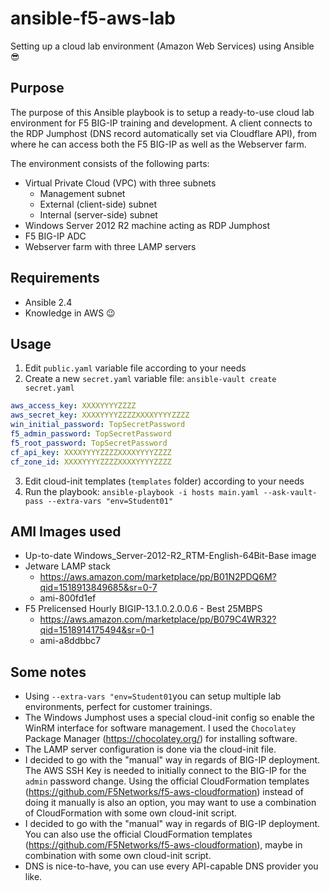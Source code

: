 # ansible-f5-aws-lab
Setting up a cloud lab environment (Amazon Web Services) using Ansible :sunglasses:
## Purpose
The purpose of this Ansible playbook is to setup a ready-to-use cloud lab environment for F5 BIG-IP training and development. A client connects to the RDP Jumphost (DNS record automatically set via Cloudflare API), from where he can access both the F5 BIG-IP as well as the Webserver farm. 

The environment consists of the following parts:
* Virtual Private Cloud (VPC) with three subnets
  * Management subnet
  * External (client-side) subnet
  * Internal (server-side) subnet
* Windows Server 2012 R2 machine acting as RDP Jumphost
* F5 BIG-IP ADC
* Webserver farm with three LAMP servers 

## Requirements
* Ansible 2.4
* Knowledge in AWS :wink:
## Usage
1. Edit `public.yaml` variable file according to your needs
2. Create a new `secret.yaml` variable file: `ansible-vault create secret.yaml`
```yaml
aws_access_key: XXXXYYYYZZZZ
aws_secret_key: XXXXYYYYZZZZXXXXYYYYZZZZ
win_initial_password: TopSecretPassword
f5_admin_password: TopSecretPassword
f5_root_password: TopSecretPassword
cf_api_key: XXXXYYYYZZZZXXXXYYYYZZZZ
cf_zone_id: XXXXYYYYZZZZXXXXYYYYZZZZ
```
3. Edit cloud-init templates (`templates` folder) according to your needs
4. Run the playbook: `ansible-playbook -i hosts main.yaml --ask-vault-pass --extra-vars "env=Student01"`

## AMI Images used
- Up-to-date Windows_Server-2012-R2_RTM-English-64Bit-Base image
- Jetware LAMP stack
  - https://aws.amazon.com/marketplace/pp/B01N2PDQ6M?qid=1518913849685&sr=0-7
  - ami-800fd1ef
- F5 Prelicensed Hourly BIGIP-13.1.0.2.0.0.6 - Best 25MBPS
  - https://aws.amazon.com/marketplace/pp/B079C4WR32?qid=1518914175494&sr=0-1
  - ami-a8ddbbc7

## Some notes
- Using `--extra-vars "env=Student01`you can setup multiple lab environments, perfect for customer trainings.
- The Windows Jumphost uses a special cloud-init config so enable the WinRM interface for software management. I used the `Chocolatey` Package Manager (https://chocolatey.org/) for installing software. 
- The LAMP server configuration is done via the cloud-init file. 
- I decided to go with the "manual" way in regards of BIG-IP deployment. The AWS SSH Key is needed to initially connect to the BIG-IP for the `admin` password change. Using the official CloudFormation templates (https://github.com/F5Networks/f5-aws-cloudformation) instead of doing it manually is also an option, you may want to use a combination of CloudFormation with some own cloud-init script. 
- I decided to go with the "manual" way in regards of BIG-IP deployment. You can also use the official CloudFormation templates (https://github.com/F5Networks/f5-aws-cloudformation), maybe in combination with some own cloud-init script. 
- DNS is nice-to-have, you can use every API-capable DNS provider you like. 
